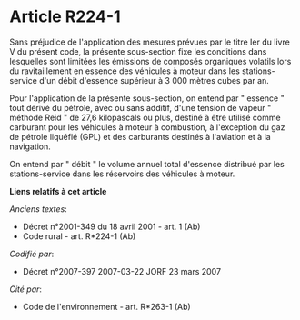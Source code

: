 # Article R224-1

Sans préjudice de l'application des mesures prévues par le titre Ier du livre V du présent code, la présente sous-section
fixe les conditions dans lesquelles sont limitées les émissions de composés organiques volatils lors du ravitaillement en
essence des véhicules à moteur dans les stations-service d'un débit d'essence supérieur à 3 000 mètres cubes par an.

Pour l'application de la présente sous-section, on entend par " essence " tout dérivé du pétrole, avec ou sans additif, d'une
tension de vapeur " méthode Reid " de 27,6 kilopascals ou plus, destiné à être utilisé comme carburant pour les véhicules à
moteur à combustion, à l'exception du gaz de pétrole liquéfié (GPL) et des carburants destinés à l'aviation et à la
navigation.

On entend par " débit " le volume annuel total d'essence distribué par les stations-service dans les réservoirs des véhicules
à moteur.

**Liens relatifs à cet article**

_Anciens textes_:

  - Décret n°2001-349 du 18 avril 2001 - art. 1 (Ab)
  - Code rural - art. R*224-1 (Ab)

_Codifié par_:

  - Décret n°2007-397 2007-03-22 JORF 23 mars 2007

_Cité par_:

  - Code de l'environnement - art. R*263-1 (Ab)
